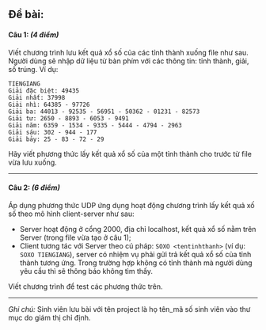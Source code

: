 ## Đề bài:

#### Câu 1: *(4 điểm)*
Viết chương trình lưu kết quả xổ số của các tỉnh thành xuống file như sau. Người dùng sẽ nhập dữ liệu từ bàn phím với các thông tin: tỉnh thành, giải, số trúng.
Ví dụ:

    TIENGIANG
    Giải đặc biệt: 49435
    Giải nhất: 37998
    Giải nhì: 64385 - 97726
    Giải ba: 44013 - 92535 - 56951 - 50362 - 01231 - 82573
    Giải tư: 2650 - 8893 - 6053 - 9491
    Giải năm: 6359 - 1534 - 9335 - 5444 - 4794 - 2963
    Giải sáu: 302 - 944 - 177
    Giải bảy: 25 - 83 - 72 - 29
    
Hãy viết phương thức lấy kết quả xổ số của một tỉnh thành cho trước từ file vừa lưu xuống.

<hr>

#### Câu 2: *(6 điểm)*
Áp dụng phương thức UDP ứng dụng hoạt động chương trình lấy kết quả xố số theo mô hình client-server như sau:

+ Server hoạt động ở cổng 2000, địa chỉ localhost, kết quả xổ số nằm trên Server (trong file vừa tạo ở câu 1);
+ Client tương tác với Server theo cú pháp: `SOXO <tentinhthanh>` (ví dụ: `SOXO TIENGIANG`), server có nhiệm vụ phải gửi trả kết quả xổ số của tỉnh thành tương ứng. Trong trường hợp không có tỉnh thành mà người dùng yêu cầu thì sẽ thông báo không tìm thấy.

Viết chương trình để test các phương thức trên.

<hr>

*Ghi chú:*
Sinh viên lưu bài với tên project là họ tên_mã số sinh viên vào thư mục do giám thị chỉ định.
